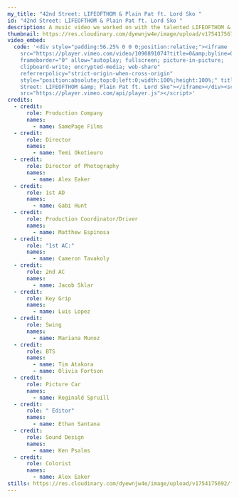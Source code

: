 ```yaml
---
my_title: "42nd Street: LIFEOFTHOM & Plain Pat ft. Lord Sko "
id: "42nd Street: LIFEOFTHOM & Plain Pat ft. Lord Sko "
description: A music video we worked on with the talented LIFEOFTHOM & Plain Pat
thumbnail: https://res.cloudinary.com/dyewnjw4e/image/upload/v1754175678/Still_2025-06-01_131816_1.28.1_ecu7cp.jpg
video_embed:
  code: '<div style="padding:56.25% 0 0 0;position:relative;"><iframe
    src="https://player.vimeo.com/video/1090891074?title=0&amp;byline=0&amp;portrait=0&amp;badge=0&amp;autopause=0&amp;player_id=0&amp;app_id=58479"
    frameborder="0" allow="autoplay; fullscreen; picture-in-picture;
    clipboard-write; encrypted-media; web-share"
    referrerpolicy="strict-origin-when-cross-origin"
    style="position:absolute;top:0;left:0;width:100%;height:100%;" title="42nd
    Street: LIFEOFTHOM &amp; Plain Pat ft. Lord Sko"></iframe></div><script
    src="https://player.vimeo.com/api/player.js"></script>'
credits:
  - credit:
      role: Production Company
      names:
        - name: SamePage Films
  - credit:
      role: Director
      names:
        - name: Temi Okotieuro
  - credit:
      role: Director of Photography
      names:
        - name: Alex Eaker
  - credit:
      role: 1st AD
      names:
        - name: Gabi Hunt
  - credit:
      role: Production Coordinator/Driver
      names:
        - name: Matthew Espinosa
  - credit:
      role: "1st AC:"
      names:
        - name: Cameron Tavakoly
  - credit:
      role: 2nd AC
      names:
        - name: Jacob Sklar
  - credit:
      role: Key Grip
      names:
        - name: Luis Lopez
  - credit:
      role: Swing
      names:
        - name: Mariana Munoz
  - credit:
      role: BTS
      names:
        - name: Tim Atakora
        - name: Olivia Fortson
  - credit:
      role: Picture Car
      names:
        - name: Reginald Spruill
  - credit:
      role: " Editor"
      names:
        - name: Ethan Santana
  - credit:
      role: Sound Design
      names:
        - name: Ken Psalms
  - credit:
      role: Colorist
      names:
        - name: Alex Eaker
stills: https://res.cloudinary.com/dyewnjw4e/image/upload/v1754175692/frame_87715_txpbbx.jpg
---
```

